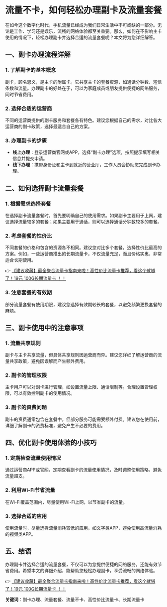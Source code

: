 # 流量不卡，如何轻松办理副卡及流量套餐

在如今这个数字化时代，手机流量已经成为我们日常生活中不可或缺的一部分。无论是工作、学习还是娱乐，流畅的网络体验都至关重要。那么，如何在不影响主卡使用的情况下，轻松办理副卡并选择合适的流量套餐呢？本文将为您详细解答。

## 一、副卡办理流程详解

### 1. 了解副卡的基本概念
副卡，顾名思义，是主卡的附属卡。它共享主卡的套餐资源，如通话分钟数、短信条数和流量。办理副卡的好处在于，可以为家庭成员或朋友提供便捷的网络服务，同时节省费用。

### 2. 选择合适的运营商
不同的运营商提供的副卡服务和套餐各有特色。建议您根据自己的需求，对比各大运营商的副卡政策，选择最适合自己的方案。

### 3. 办理副卡的步骤
- **线上办理**：登录运营商官网或APP，选择“副卡办理”选项，按照提示填写相关信息并提交申请。
- **线下办理**：携带身份证和主卡到就近的营业厅，工作人员会协助您完成副卡办理。

## 二、如何选择副卡流量套餐

### 1. 根据需求选择套餐
在选择副卡流量套餐时，首先要明确自己的使用需求。如果副卡主要用于上网，建议选择流量较多的套餐；如果主要用于通话，则可以选择通话分钟数较多的套餐。

### 2. 考虑套餐的性价比
不同套餐的价格和包含的资源各不相同。建议您对比多个套餐，选择性价比最高的方案。例如，一些运营商推出的长期流量卡，不仅流量充足，而且价格实惠，非常适合长期使用。

👉 [【建议收藏】最全聚合流量卡指南来啦！高性价比流量卡推荐，看这个就够了！19元 100G长期流量卡 ！！](https://bit.ly/Liuliangka)

### 3. 注意套餐的有效期
部分流量套餐有使用期限，建议您选择有效期较长的套餐，以避免频繁更换套餐的麻烦。

## 三、副卡使用中的注意事项

### 1. 流量共享规则
副卡与主卡共享流量，但具体共享规则因运营商而异。建议您详细了解运营商的流量共享政策，避免因误解而产生额外费用。

### 2. 副卡的管理权限
主卡用户可以对副卡进行管理，如设置流量上限、通话限制等。合理设置管理权限，可以有效控制副卡的使用情况。

### 3. 副卡的资费问题
副卡的资费通常包含在套餐中，但部分服务可能需要额外付费。建议您在使用前，详细了解副卡的资费标准，避免产生不必要的费用。

## 四、优化副卡使用体验的小技巧

### 1. 定期检查流量使用情况
通过运营商APP或官网，定期查看副卡的流量使用情况，及时调整使用策略，避免流量超支。

### 2. 利用Wi-Fi节省流量
在Wi-Fi覆盖范围内，尽量使用Wi-Fi上网，以节省副卡的流量。

### 3. 选择合适的应用
使用流量时，尽量选择流量消耗较低的应用，如文字类APP，避免使用高流量消耗的视频类APP。

## 五、结语

办理副卡并选择合适的流量套餐，不仅可以为您提供便捷的网络服务，还能有效节省费用。希望本文的详细介绍，能帮助您轻松办理副卡，享受流畅的网络体验。

👉 [【建议收藏】最全聚合流量卡指南来啦！高性价比流量卡推荐，看这个就够了！19元 100G长期流量卡 ！！](https://bit.ly/Liuliangka)

**关键词**：副卡办理、流量套餐、流量不卡、高性价比流量卡、长期流量卡